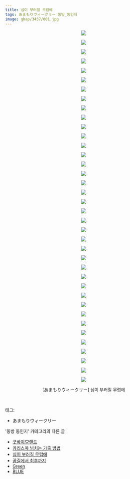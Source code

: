 ```yaml
---
title: 심이 부러질 무렵에
tags: あまもりウィークリー 동방_동인지
image: ghap/3437/001.jpg
---
```

<div class="article">
<p style="text-align: center; clear: none; float: none;"><img src="{{ site.nasurl }}/ghap/3437/001.jpg"/></p>
<p style="text-align: center; clear: none; float: none;"><img src="{{ site.nasurl }}/ghap/3437/002.jpg"/></p>
<p style="text-align: center; clear: none; float: none;"><img src="{{ site.nasurl }}/ghap/3437/003.jpg"/></p>
<p style="text-align: center; clear: none; float: none;"><img src="{{ site.nasurl }}/ghap/3437/004.jpg"/></p>
<p style="text-align: center; clear: none; float: none;"><img src="{{ site.nasurl }}/ghap/3437/005.jpg"/></p>
<p style="text-align: center; clear: none; float: none;"><img src="{{ site.nasurl }}/ghap/3437/006.jpg"/></p>
<p style="text-align: center; clear: none; float: none;"><img src="{{ site.nasurl }}/ghap/3437/007.jpg"/></p>
<p style="text-align: center; clear: none; float: none;"><img src="{{ site.nasurl }}/ghap/3437/008.jpg"/></p>
<p style="text-align: center; clear: none; float: none;"><img src="{{ site.nasurl }}/ghap/3437/009.jpg"/></p>
<p style="text-align: center; clear: none; float: none;"><img src="{{ site.nasurl }}/ghap/3437/010.jpg"/></p>
<p style="text-align: center; clear: none; float: none;"><img src="{{ site.nasurl }}/ghap/3437/011.jpg"/></p>
<p style="text-align: center; clear: none; float: none;"><img src="{{ site.nasurl }}/ghap/3437/012.jpg"/></p>
<p style="text-align: center; clear: none; float: none;"><img src="{{ site.nasurl }}/ghap/3437/013.jpg"/></p>
<p style="text-align: center; clear: none; float: none;"><img src="{{ site.nasurl }}/ghap/3437/014.jpg"/></p>
<p style="text-align: center; clear: none; float: none;"><img src="{{ site.nasurl }}/ghap/3437/015.jpg"/></p>
<p style="text-align: center; clear: none; float: none;"><img src="{{ site.nasurl }}/ghap/3437/016.jpg"/></p>
<p style="text-align: center; clear: none; float: none;"><img src="{{ site.nasurl }}/ghap/3437/017.jpg"/></p>
<p style="text-align: center; clear: none; float: none;"><img src="{{ site.nasurl }}/ghap/3437/018.jpg"/></p>
<p style="text-align: center; clear: none; float: none;"><img src="{{ site.nasurl }}/ghap/3437/019.jpg"/></p>
<p style="text-align: center; clear: none; float: none;"><img src="{{ site.nasurl }}/ghap/3437/020.jpg"/></p>
<p style="text-align: center; clear: none; float: none;"><img src="{{ site.nasurl }}/ghap/3437/021.jpg"/></p>
<p style="text-align: center; clear: none; float: none;"><img src="{{ site.nasurl }}/ghap/3437/022.jpg"/></p>
<p style="text-align: center; clear: none; float: none;"><img src="{{ site.nasurl }}/ghap/3437/023.jpg"/></p>
<p style="text-align: center; clear: none; float: none;"><img src="{{ site.nasurl }}/ghap/3437/024.jpg"/></p>
<p style="text-align: center; clear: none; float: none;"><img src="{{ site.nasurl }}/ghap/3437/025.jpg"/></p>
<p style="text-align: center; clear: none; float: none;"><img src="{{ site.nasurl }}/ghap/3437/026.jpg"/></p>
<p style="text-align: center; clear: none; float: none;"><img src="{{ site.nasurl }}/ghap/3437/027.jpg"/></p>
<p style="text-align: center; clear: none; float: none;"><img src="{{ site.nasurl }}/ghap/3437/028.jpg"/></p>
<p style="text-align: center; clear: none; float: none;"><img src="{{ site.nasurl }}/ghap/3437/029.jpg"/></p>
<p style="text-align: center; clear: none; float: none;"><img src="{{ site.nasurl }}/ghap/3437/030.jpg"/></p>
<p style="text-align: center; clear: none; float: none;"><img src="{{ site.nasurl }}/ghap/3437/031.jpg"/></p>
<p style="text-align: center; clear: none; float: none;"><img src="{{ site.nasurl }}/ghap/3437/032.jpg"/></p>
<p style="text-align: center; clear: none; float: none;"><img src="{{ site.nasurl }}/ghap/3437/033.jpg"/></p>
<p style="text-align: center; clear: none; float: none;"><img src="{{ site.nasurl }}/ghap/3437/034.jpg"/></p>
<p style="text-align: center; clear: none; float: none;"><img src="{{ site.nasurl }}/ghap/3437/035.jpg"/></p>
<p style="text-align: center; clear: none; float: none;"><img src="{{ site.nasurl }}/ghap/3437/036.jpg"/></p>
<p style="text-align: center; clear: none; float: none;"><img src="{{ site.nasurl }}/ghap/3437/037.jpg"/></p>
<p style="text-align: center; clear: none; float: none;"><img src="{{ site.nasurl }}/ghap/3437/038.jpg"/></p>
<p style="text-align: center; clear: none; float: none;">[あまもりウィークリー] 심이 부러질 무렵에</p>
<p><br/></p>
</div><div class="tagTrail">
<p>태그: </p>
<ul>
<li>あまもりウィークリー</li>
</ul>
</div><div class="another">
<p>'동방 동인지' 카테고리의 다른 글</p>
<ul>
<li><a href="/2017-06-18-ghap_3441">굿바이♡랜드</a></li>
<li><a href="/2017-06-18-ghap_3439">카리스마 넘치는 가출 방법</a></li>
<li><a href="/2017-06-18-ghap_3437">심이 부러질 무렵에</a></li>
<li><a href="/2017-06-18-ghap_3436">꿈길에서 최후까지</a></li>
<li><a href="/2017-06-17-ghap_3419">Green</a></li>
<li><a href="/2017-06-17-ghap_3418">BLUE</a></li>
</ul>
</div><div class="cb_module cb_fluid">
<div class="cb_wrt cb_profile">
</div><!-- commentList close -->
</div>